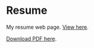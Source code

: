 # Resume

My resume web page. [View here](https://hrily.github.io/Resume).

[Download PDF here](https://github.com/Hrily/Resume/raw/gh-pages/Resume%20-%20Hrishikesh%20Hiraskar.pdf).